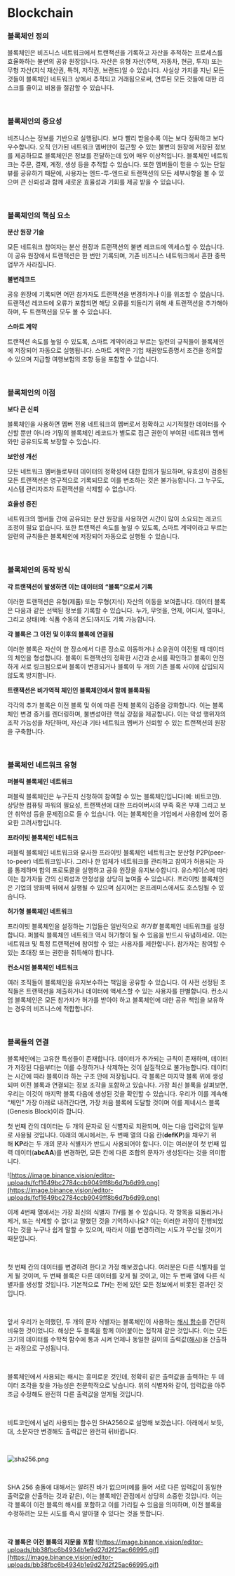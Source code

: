 # **Blockchain**

### **블록체인 정의**

블록체인은 비즈니스 네트워크에서 트랜잭션을 기록하고 자산을 추적하는 프로세스를 효율화하는 불변의 공유 원장입니다. 자산은 유형 자산(주택, 자동차, 현금, 투지) 또는 무형 자산(지식 재산권, 특허, 저작권, 브랜드)일 수 있습니다. 사실상 가치를 지닌 모든 것들이 블록체인 네트워크 상에서 추적되고 거래됨으로써, 연루된 모든 것들에 대한 리스크를 줄이고 비용을 절감할 수 있습니다. 

<br>

### **블록체인의 중요성**

비즈니스는 정보를 기반으로 실행됩니다. 보다 빨리 받을수록 이는 보다 정확하고 보다 우수합니다. 오직 인가된 네트워크 멤버만이 접근할 수 있는 불변의 원장에 저장된 정보를 제공하므로 블록체인은 정보를 전달하는데 있어 매우 이상적입니다. 블록체인 네트워크는 주문, 결제, 계정, 생성 등을 추적할 수 있습니다. 또한 멤버들이 믿을 수 있는 단일 뷰를 공유하기 때문에, 사용자는 엔드-투-엔드로 트랜잭션의 모든 세부사항을 볼 수 있으며 큰 신뢰성과 함께 새로운 효율성과 기회를 제공 받을 수 있습니다.

<br>

### **블록체인의 핵심 요소**

**분산 원장 기술**

모든 네트워크 참여자는 분산 원장과 트랜잭션의 불변 레코드에 엑세스할 수 있습니다. 이 공유 원장에서 트랜잭션은 한 번만 기록되며, 기존 비즈니스 네트워크에서 흔한 중복 업무가 사라집니다.

**불변레코드**

공유 원장에 기록되면 어떤 참가자도 트랜잭션을 변경하거나 이를 위조할 수 없습니다. 트랜잭션 레코드에 오류가 포함되면 해당 오류를 되돌리기 위해 새 트랜잭션을 추가해야 하며, 두 트랜잭션을 모두 볼 수 있습니다.

**스마트 계약**

트랜잭션 속도를 높일 수 있도록, 스마트 계약이라고 부르는 일련의 규칙들이 블록체인에 저장되어 자동으로 실행됩니다. 스마트 계약은 기업 채권양도증명서 조건을 정의할 수 있으며 지급할 여행보험의 조항 등을 포함할 수 있습니다.

<br>

### **블록체인의 이점**

**보다 큰 신뢰**

블록체인을 사용하면 멤버 전용 네트워크의 멤버로서 정확하고 시기적절한 데이터를 수신할 뿐만 아니라 기밀의 블록체인 레코드가 별도로 접근 권한이 부여된 네트워크 멤버와만 공유되도록 보장할 수 있습니다.

**보안성 개선**

모든 네트워크 멤버들로부터 데이터의 정확성에 대한 합의가 필요하며, 유효성이 검증된 모든 트랜잭션은 영구적으로 기록되므로 이를 변조하는 것은 불가능합니다. 그 누구도, 시스템 관리자조차 트랜잭션을 삭제할 수 없습니다.

**효율성 증진**

네트워크의 멤버들 간에 공유되는 분산 원장을 사용하면 시간이 많이 소요되는 레코드 조정이 필요 없습니다. 또한 트랜잭션 속도를 높일 수 있도록, 스마트 계약이라고 부르는 일련의 규칙들은 블록체인에 저장되어 자동으로 실행될 수 있습니다.

<br>

### **블록체인의 동작 방식**

**각 트랜잭션이 발생하면 이는 데이터의 “블록”으로서 기록**

이러한 트랜잭션은 유형(제품) 또는 무형(지식) 자산의 이동을 보여줍니다. 데이터 블록은 다음과 같은 선택된 정보를 기록할 수 있습니다. 누가, 무엇을, 언제, 어디서, 얼마나, 그리고 상태(예: 식품 수동의 온도)까지도 기록 가능합니다.

**각 블록은 그 이전 및 이후의 블록에 연결됨**

이러한 블록은 자산이 한 장소에서 다른 장소로 이동하거나 소유권이 이전될 때 데이터의 체인을 형성합니다. 블록이 트랜잭션의 정확한 시간과 순서를 확인하고 블록이 안전하게 서로 링크됨으로써 블록이 변경되거나 블록이 두 개의 기존 블록 사이에 삽입되지 않도록 방지합니다.

**트랜잭션은 비가역적 체인인 블록체인에서 함께 블록화됨**

각각의 추가 블록은 이전 블록 및 이에 따른 전체 블록의 검증을 강화합니다. 이는 블록체인 변경 증거를 렌더링하며, 불변성이란 핵심 강점을 제공합니다. 이는 악성 행위자의 조작 가능성을 차단하며, 자신과 기타 네트워크 멤버가 신뢰할 수 있는 트랜잭션의 원장을 구축합니다.

<br>

### **블록체인 네트워크 유형**

**퍼블릭 블록체인 네트워크**

퍼블릭 블록체인은 누구든지 신청하여 참여할 수 있는 블록체인입니다(예: 비트코인). 상당한 컴퓨팅 파워의 필요성, 트랜잭션에 대한 프라이버시의 부족 혹은 부재 그리고 보안 취약성 등을 문제점으로 들 수 있습니다. 이는 블록체인을 기업에서 사용함에 있어 중요한 고려사항입니다.

**프라이빗 블록체인 네트워크**

퍼블릭 블록체인 네트워크와 유사한 프라이빗 블록체인 네트워크는 분산형 P2P(peer-to-peer) 네트워크입니다. 그러나 한 업체가 네트워크를 관리하고 참여가 허용되는 자를 통제하며 합의 프로토콜을 실행하고 공유 원장을 유지보수합니다. 유스케이스에 따라 이는 참가자들 간의 신뢰성과 안정성을 상당히 높여줄 수 있습니다. 프라이빗 블록체인은 기업의 방화벽 뒤에서 실행될 수 있으며 심지어는 온프레미스에서도 호스팅될 수 있습니다.

**허가형 블록체인 네트워크**

프라이빗 블록체인을 설정하는 기업들은 일반적으로 *허가형* 블록체인 네트워크를 설정합니다. 퍼블릭 블록체인 네트워크 역시 허가형이 될 수 있음을 반드시 유념하세요. 이는 네트워크 및 특정 트랜잭션에 참여할 수 있는 사용자를 제한합니다. 참가자는 참여할 수 있는 초대장 또는 권한을 취득해야 합니다.

**컨소시엄 블록체인 네트워크**

여러 조직들이 블록체인을 유지보수하는 책임을 공유할 수 있습니다. 이 사전 선정된 조직들은 트랜잭션을 제출하거나 데이터에 액세스할 수 있는 사용자를 판별합니다. 컨소시엄 블록체인은 모든 참가자가 허가를 받아야 하고 블록체인에 대한 공유 책임을 보유하는 경우의 비즈니스에 적합합니다.

<br>

### **블록들의 연결**

블록체인에는 고유한 특성들이 존재합니다. 데이터가 추가되는 규칙이 존재하며, 데이터가 저장된 다음부터는 이를 수정하거나 삭제하는 것이 실질적으로 불가능합니다. 데이터는 시간에 따라 블록이라 하는 구조 안에 저장됩니다. 각 블록은 마지막 블록 위에 생성되며 이전 블록과 연결되는 정보 조각을  포함하고 있습니다. 가장 최신 블록을 살펴보면, 우리는 이것이 마지막 블록 다음에 생성된 것을 확인할 수 있습니다. 우리가 이를 계속해 “체인” 가장 아래로 내려간다면, 가장 처음 블록에 도달할 것이며 이를 제네시스 블록(Genesis Block)이라 합니다.

첫 번째 칸의 데이터는 두 개의 문자로 된 식별자로 치환되며, 이는 다음 입력값의 일부로 사용될 것입니다. 아래의 예시에서는, 두 번째 열의 다음 칸(**defKP**)을 채우기 위해 **KP**라는 두 개의 문자 식별자가 반드시 사용되어야 합니다. 이는 여러분이 첫 번째 입력 데이터(**abcAA**)를 변경하면, 모든 칸에 다른 조합의 문자가 생성된다는 것을 의미합니다.

![https://image.binance.vision/editor-uploads/fcf1649bc2784ccb9049ff8b6d7b6d99.png](https://image.binance.vision/editor-uploads/fcf1649bc2784ccb9049ff8b6d7b6d99.png)

이제 4번째 열에서는 가장 최신의 식별자 *TH*를 볼 수 있습니다. 각 항목을 되돌리거나 제거, 또는 삭제할 수 없다고 말했던 것을 기억하시나요? 이는 이러한 과정이 진행되었다는 것을 누구나 쉽게 말할 수 있으며, 따라서 이를 변경하려는 시도가 무산될 것이기 때문입니다.

<br>

첫 번째 칸의 데이터를 변경하려 한다고 가정 해보겠습니다. 여러분은 다른 식별자를 얻게 될 것이며, 두 번째 블록은 다른 데이터를 갖게 될 것이고, 이는 두 번째 열에 다른 식별자를 생성할 것입니다. 기본적으로 *TH*는 전에 있던 모든 정보에서 비롯된 결과인 것입니다.

<br>

앞서 우리가 논의했던, 두 개의 문자 식별자는 블록체인이 사용하는 [해시 함수](https://academy.binance.com/ko/articles/what-is-hashing)를 간단히 비유한 것이었니다. 해싱은 두 블록을 함께 이어붙이는 접착제 같은 것입니다. 이는 모든 크기의 데이터를 수학적 함수에 통과 시켜 언제나 동일한 길이의 출력값([해시](https://academy.binance.com/en/glossary/hash))을 산출하는 과정으로 구성됩니다.

<br>

블록체인에서 사용되는 해시는 흥미로운 것인데, 정확히 같은 출력값을 출력하는 두 데이터 조각을 찾을 가능성은 천문학적으로 낮습니다. 위의 식별자와 같이, 입력값을 아주 조금 수정해도 완전히 다른 출력값을 얻게될 것입니다.

<br>

비트코인에서 널리 사용되는 함수인 SHA256으로 설명해 보겠습니다. 아래에서 보듯, 대, 소문자만 변경해도 출력값은 완전히 뒤바뀝니다.

<br>

![sha256.png](https://raw.githubusercontent.com/wangtaeRepo/Today-I-Learned/main/img/BlockChain/sha256.png)

<br>

SHA 256 충돌에 대해서는 알려진 바가 없으며(예를 들어 서로 다른 입력값이 동일한 출력값을 산출하는 것과 같은), 이는 블록체인 관점에서 상당히 소중한 것입니다. 이는 각 블록이 이전 블록의 해시를 포함하고 이를 가리킬 수 있음을 의미하며, 이전 블록을 수정하려는 모든 시도를 즉시 알아챌 수 있다는 것을 뜻합니다.

<br>

**각 블록은 이전 블록의 지문을 포함**
![https://image.binance.vision/editor-uploads/bb38fbc6b4934b1e9d27d2f25ac66995.gif](https://image.binance.vision/editor-uploads/bb38fbc6b4934b1e9d27d2f25ac66995.gif)

